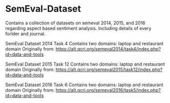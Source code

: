 # SemEval-Dataset
Contains a collection of datasets on semeval 2014, 2015, and 2016 regarding aspect based sentiment analysis. Including details of every forlder and journal.

SemEval Dataset 2014 Task 4
  Contains two domains: laptop and restaurant domain
  Originally from: https://alt.qcri.org/semeval2014/task4/index.php?id=data-and-tools
 
SemEval Dataset 2015 Task 12
  Contains two domains: laptop and restaurant domain
  Originally from: https://alt.qcri.org/semeval2015/task12/index.php?id=data-and-tools
  
SemEval Dataset 2016 Task 6
  Contains two domains: laptop and restaurant domain
  Originally from: https://alt.qcri.org/semeval2016/task5/index.php?id=data-and-tools
